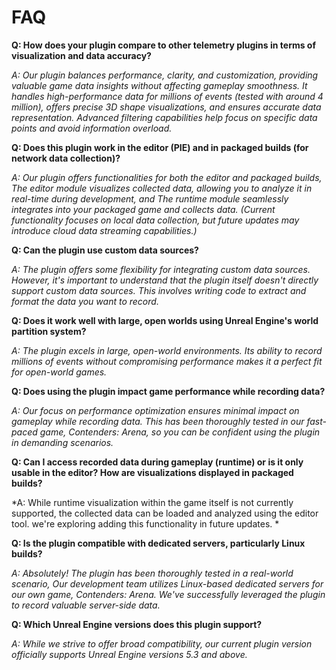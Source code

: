 # FAQ

**Q: How does your plugin compare to other telemetry plugins in terms of visualization and data accuracy?**

*A: Our plugin balances performance, clarity, and customization, providing valuable game data insights without affecting gameplay smoothness. It handles high-performance data for millions of events (tested with around 4 million), offers precise 3D shape visualizations, and ensures accurate data representation. Advanced filtering capabilities help focus on specific data points and avoid information overload.*

**Q: Does this plugin work in the editor (PIE) and in packaged builds (for network data collection)?**

*A:  Our plugin offers functionalities for both the editor and packaged builds, The editor module visualizes collected data, allowing you to analyze it in real-time during development, and The runtime module seamlessly integrates into your packaged game and collects data. (Current functionality focuses on local data collection, but future updates may introduce cloud data streaming capabilities.)*

**Q: Can the plugin use custom data sources?**

*A: The plugin offers some flexibility for integrating custom data sources. However, it's important to understand that the plugin itself doesn't directly support custom data sources. This involves writing code to extract and format the data you want to record.*

**Q: Does it work well with large, open worlds using Unreal Engine's world partition system?**

*A: The plugin excels in large, open-world environments. Its ability to record millions of events without compromising performance makes it a perfect fit for open-world games.*

**Q: Does using the plugin impact game performance while recording data?**

*A: Our focus on performance optimization ensures minimal impact on gameplay while recording data. This has been thoroughly tested in our fast-paced game, Contenders: Arena, so you can be confident using the plugin in demanding scenarios.*

**Q: Can I access recorded data during gameplay (runtime) or is it only usable in the editor? How are visualizations displayed in packaged builds?**

*A: While runtime visualization within the game itself is not currently supported, the collected data can be loaded and analyzed using the editor tool. we're exploring adding this functionality in future updates. *

**Q: Is the plugin compatible with dedicated servers, particularly Linux builds?**

*A: Absolutely! The plugin has been thoroughly tested in a real-world scenario, Our development team utilizes Linux-based dedicated servers for our own game, Contenders: Arena. We've successfully leveraged the plugin to record valuable server-side data.*

**Q: Which Unreal Engine versions does this plugin support?**

*A: While we strive to offer broad compatibility, our current plugin version officially supports Unreal Engine versions 5.3 and above.*
